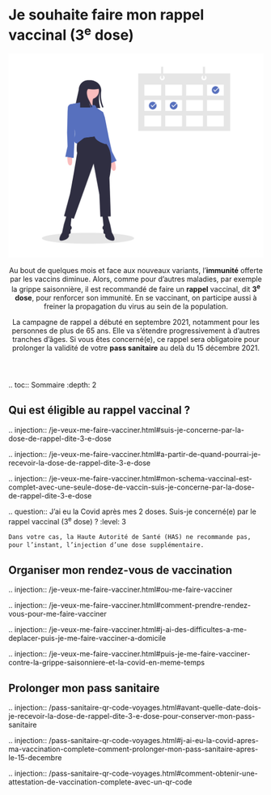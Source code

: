 # Je souhaite faire mon rappel vaccinal (3<sup>e</sup> dose)

<img src="illustrations/symptomespasses.svg">

<header>
    <p class="big">
        Au bout de quelques mois et face aux nouveaux variants, l’<strong>immunité</strong> offerte par les vaccins diminue. Alors, comme pour d’autres maladies, par exemple la grippe saisonnière, il est recommandé de faire un <strong>rappel</strong> vaccinal, dit <strong>3<sup>e</sup> dose</strong>, pour renforcer son immunité. En se vaccinant, on participe aussi à freiner la propagation du virus au sein de la population.
    </p>
    <p class="big">
        La campagne de rappel a débuté en septembre 2021, notamment pour les personnes de plus de 65 ans. Elle va s’étendre progressivement à d’autres tranches d’âges. Si vous êtes concerné(e), ce rappel sera obligatoire pour prolonger la validité de votre <strong>pass sanitaire</strong> au delà du 15 décembre 2021.
    </p>
</header>

.. toc:: Sommaire
    :depth: 2

<div itemscope itemtype="https://schema.org/FAQPage">

## Qui est éligible au rappel vaccinal ?

.. injection:: /je-veux-me-faire-vacciner.html#suis-je-concerne-par-la-dose-de-rappel-dite-3-e-dose

.. injection:: /je-veux-me-faire-vacciner.html#a-partir-de-quand-pourrai-je-recevoir-la-dose-de-rappel-dite-3-e-dose

.. injection:: /je-veux-me-faire-vacciner.html#mon-schema-vaccinal-est-complet-avec-une-seule-dose-de-vaccin-suis-je-concerne-par-la-dose-de-rappel-dite-3-e-dose

.. question:: J’ai eu la Covid après mes 2 doses. Suis-je concerné(e) par le rappel vaccinal (3<sup>e</sup> dose) ?
    :level: 3

    Dans votre cas, la Haute Autorité de Santé (HAS) ne recommande pas, pour l’instant, l’injection d’une dose supplémentaire.

## Organiser mon rendez-vous de vaccination

.. injection:: /je-veux-me-faire-vacciner.html#ou-me-faire-vacciner

.. injection:: /je-veux-me-faire-vacciner.html#comment-prendre-rendez-vous-pour-me-faire-vacciner

.. injection:: /je-veux-me-faire-vacciner.html#j-ai-des-difficultes-a-me-deplacer-puis-je-me-faire-vacciner-a-domicile

.. injection:: /je-veux-me-faire-vacciner.html#puis-je-me-faire-vacciner-contre-la-grippe-saisonniere-et-la-covid-en-meme-temps

## Prolonger mon pass sanitaire

.. injection:: /pass-sanitaire-qr-code-voyages.html#avant-quelle-date-dois-je-recevoir-la-dose-de-rappel-dite-3-e-dose-pour-conserver-mon-pass-sanitaire

.. injection:: /pass-sanitaire-qr-code-voyages.html#j-ai-eu-la-covid-apres-ma-vaccination-complete-comment-prolonger-mon-pass-sanitaire-apres-le-15-decembre

.. injection:: /pass-sanitaire-qr-code-voyages.html#comment-obtenir-une-attestation-de-vaccination-complete-avec-un-qr-code

</div>
